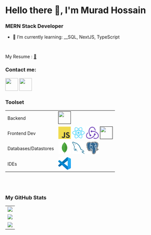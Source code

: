 # Hello there 👋, I'm Murad Hossain

### MERN Stack Developer

- 🌱 I’m currently learning: __SQL, NextJS, TypeScript

<br/>

My Resume : <a href="https://drive.google.com/file/d/1dilmn-zQZPbbQpoorC__psSpr9r1TDMK/view">📃</a>



### Contact me:


<a href="https://www.linkedin.com/in/murad5501/"><img src="https://www.vectorlogo.zone/logos/linkedin/linkedin-icon.svg" width="40" height="40"/></a>
<a href="https://web.facebook.com/muradhossain501"><img src="https://www.vectorlogo.zone/logos/facebook/facebook-icon.svg" width="40" height="40"/></a>

### Toolset

<table>
    <tr>
        <td>Backend</td>
        <td>
            <a href=""><img src="https://www.vectorlogo.zone/logos/nodejs/nodejs-icon.svg" width="40" height="40"/></a>
        </td>
    </tr>
    <tr>
        <td>Frontend Dev</td>
        <td>
            <a href=""><img src="https://github.com/devicons/devicon/blob/v2.13.0/icons/javascript/javascript-original.svg" width="40" height="40"/></a>
            <a href=""><img src="https://github.com/devicons/devicon/blob/v2.13.0/icons/react/react-original.svg" width="40" height="40"/></a>
            <a href=""><img src="https://github.com/devicons/devicon/blob/v2.13.0/icons/redux/redux-original.svg" width="40" height="40"/></a>
            <a href=""><img src="https://www.vectorlogo.zone/logos/typescriptlang/typescriptlang-icon.svg" width="40" height="40"/></a>
        </td>
    </tr>
    <tr>
        <td>Databases/Datastores</td>
        <td>
            <a href=""><img src="https://github.com/devicons/devicon/blob/v2.13.0/icons/mongodb/mongodb-original.svg" width="40" height="40"/></a>
            <a href=""><img src="https://github.com/devicons/devicon/blob/v2.13.0/icons/mysql/mysql-original.svg" width="40" height="40"/></a>
            <a href=""><img src="https://github.com/devicons/devicon/blob/v2.13.0/icons/postgresql/postgresql-original.svg" width="40" height="40"/></a>
        </td>
    </tr>
    <tr>
        <td>IDEs</td>
        <td>
            <a href=""><img src="https://github.com/devicons/devicon/blob/v2.13.0/icons/vscode/vscode-original.svg" width="40" height="40"/></a>
        </td>
    </tr>
</table>


<br/>


<br />

### My GitHub Stats

<table>
    <tr>
        <td>
            <img src="https://github-readme-streak-stats.herokuapp.com/?user=Murad501"/>
        </td> 
    </tr>
    <tr>
        <td>
            <img src="https://github-readme-stats.vercel.app/api?username=Murad501&count_private=true&show_icons=true&theme=tokyonight"/>
        </td>
    </tr>
    <tr>
        <td>
            <img src="https://github-readme-stats.vercel.app/api/top-langs/?username=Murad501&langs_count=100&layout=compact&hide=css,html"/>
        </td>
    </tr>
</table>




<!--
**colinbut/colinbut** is a ✨ _special_ ✨ repository because its `README.md` (this file) appears on your GitHub profile.

Here are some ideas to get you started:

- 🔭 I’m currently working on ...
- 🌱 I’m currently learning ...
- 👯 I’m looking to collaborate on ...
- 🤔 I’m looking for help with ...
- 💬 Ask me about ...
- 📫 How to reach me: ...
- 😄 Pronouns: ...
- ⚡ Fun fact: ...
-->
